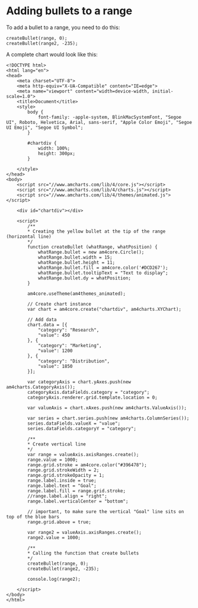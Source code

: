 # Adding bullets to a range

To add a bullet to a range, you need to do this:

    createBullet(range, 0);
    createBullet(range2, -235);

A complete chart would look like this:

    <!DOCTYPE html>
    <html lang="en">
    <head>
        <meta charset="UTF-8">
        <meta http-equiv="X-UA-Compatible" content="IE=edge">
        <meta name="viewport" content="width=device-width, initial-scale=1.0">
        <title>Document</title>
        <style>
            body {
                font-family: -apple-system, BlinkMacSystemFont, "Segoe UI", Roboto, Helvetica, Arial, sans-serif, "Apple Color Emoji", "Segoe UI Emoji", "Segoe UI Symbol";
            }

            #chartdiv {
                width: 100%;
                height: 300px;
            }

        </style>
    </head>
    <body>
        <script src="//www.amcharts.com/lib/4/core.js"></script>
        <script src="//www.amcharts.com/lib/4/charts.js"></script>
        <script src="//www.amcharts.com/lib/4/themes/animated.js"></script>

        <div id="chartdiv"></div>
        
        <script>
            /**
            * Creating the yellow bullet at the tip of the range (horizontal line)
            */
            function createBullet (whatRange, whatPosition) {
                whatRange.bullet = new am4core.Circle();
                whatRange.bullet.width = 15;
                whatRange.bullet.height = 11;
                whatRange.bullet.fill = am4core.color('#DCD267');
                whatRange.bullet.tooltipText = "Text to display";
                whatRange.bullet.dy = whatPosition;
            }

            am4core.useTheme(am4themes_animated);

            // Create chart instance
            var chart = am4core.create("chartdiv", am4charts.XYChart);

            // Add data
            chart.data = [{
                "category": "Research",
                "value": 450
            }, {
                "category": "Marketing",
                "value": 1200
            }, {
                "category": "Distribution",
                "value": 1850
            }];

            var categoryAxis = chart.yAxes.push(new am4charts.CategoryAxis());
            categoryAxis.dataFields.category = "category";
            categoryAxis.renderer.grid.template.location = 0;

            var valueAxis = chart.xAxes.push(new am4charts.ValueAxis());

            var series = chart.series.push(new am4charts.ColumnSeries());
            series.dataFields.valueX = "value";
            series.dataFields.categoryY = "category";

            /**
            * Create vertical line
            */
            var range = valueAxis.axisRanges.create();
            range.value = 1000;
            range.grid.stroke = am4core.color("#396478");
            range.grid.strokeWidth = 2;
            range.grid.strokeOpacity = 1;
            range.label.inside = true;
            range.label.text = "Goal";
            range.label.fill = range.grid.stroke;
            //range.label.align = "right";
            range.label.verticalCenter = "bottom";

            // important, to make sure the vertical "Goal" line sits on top of the blue bars
            range.grid.above = true;

            var range2 = valueAxis.axisRanges.create();
            range2.value = 1000;

            /**
            * Calling the function that create bullets
            */
            createBullet(range, 0);
            createBullet(range2, -235);

            console.log(range2);

        </script>
    </body>
    </html>